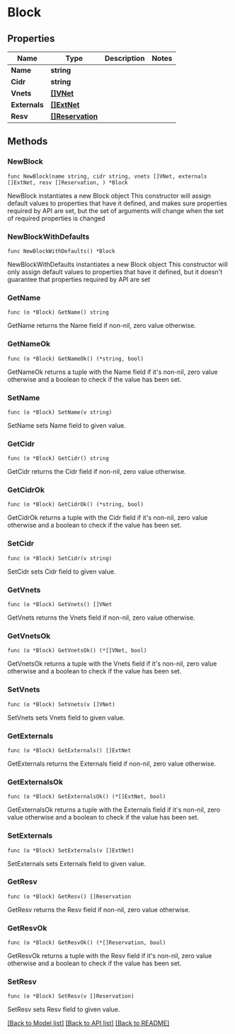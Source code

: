 # Block

## Properties

Name | Type | Description | Notes
------------ | ------------- | ------------- | -------------
**Name** | **string** |  | 
**Cidr** | **string** |  | 
**Vnets** | [**[]VNet**](VNet.md) |  | 
**Externals** | [**[]ExtNet**](ExtNet.md) |  | 
**Resv** | [**[]Reservation**](Reservation.md) |  | 

## Methods

### NewBlock

`func NewBlock(name string, cidr string, vnets []VNet, externals []ExtNet, resv []Reservation, ) *Block`

NewBlock instantiates a new Block object
This constructor will assign default values to properties that have it defined,
and makes sure properties required by API are set, but the set of arguments
will change when the set of required properties is changed

### NewBlockWithDefaults

`func NewBlockWithDefaults() *Block`

NewBlockWithDefaults instantiates a new Block object
This constructor will only assign default values to properties that have it defined,
but it doesn't guarantee that properties required by API are set

### GetName

`func (o *Block) GetName() string`

GetName returns the Name field if non-nil, zero value otherwise.

### GetNameOk

`func (o *Block) GetNameOk() (*string, bool)`

GetNameOk returns a tuple with the Name field if it's non-nil, zero value otherwise
and a boolean to check if the value has been set.

### SetName

`func (o *Block) SetName(v string)`

SetName sets Name field to given value.


### GetCidr

`func (o *Block) GetCidr() string`

GetCidr returns the Cidr field if non-nil, zero value otherwise.

### GetCidrOk

`func (o *Block) GetCidrOk() (*string, bool)`

GetCidrOk returns a tuple with the Cidr field if it's non-nil, zero value otherwise
and a boolean to check if the value has been set.

### SetCidr

`func (o *Block) SetCidr(v string)`

SetCidr sets Cidr field to given value.


### GetVnets

`func (o *Block) GetVnets() []VNet`

GetVnets returns the Vnets field if non-nil, zero value otherwise.

### GetVnetsOk

`func (o *Block) GetVnetsOk() (*[]VNet, bool)`

GetVnetsOk returns a tuple with the Vnets field if it's non-nil, zero value otherwise
and a boolean to check if the value has been set.

### SetVnets

`func (o *Block) SetVnets(v []VNet)`

SetVnets sets Vnets field to given value.


### GetExternals

`func (o *Block) GetExternals() []ExtNet`

GetExternals returns the Externals field if non-nil, zero value otherwise.

### GetExternalsOk

`func (o *Block) GetExternalsOk() (*[]ExtNet, bool)`

GetExternalsOk returns a tuple with the Externals field if it's non-nil, zero value otherwise
and a boolean to check if the value has been set.

### SetExternals

`func (o *Block) SetExternals(v []ExtNet)`

SetExternals sets Externals field to given value.


### GetResv

`func (o *Block) GetResv() []Reservation`

GetResv returns the Resv field if non-nil, zero value otherwise.

### GetResvOk

`func (o *Block) GetResvOk() (*[]Reservation, bool)`

GetResvOk returns a tuple with the Resv field if it's non-nil, zero value otherwise
and a boolean to check if the value has been set.

### SetResv

`func (o *Block) SetResv(v []Reservation)`

SetResv sets Resv field to given value.



[[Back to Model list]](../README.md#documentation-for-models) [[Back to API list]](../README.md#documentation-for-api-endpoints) [[Back to README]](../README.md)


